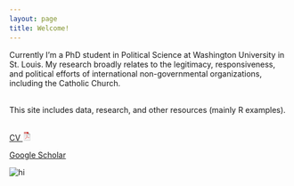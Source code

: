 ```yaml
---
layout: page
title: Welcome!
---
```


<div class="container">
	<div class="row-fluid">
		<div class="span5">
	
Currently I’m a PhD student in Political Science at Washington University in St. Louis. My research broadly relates to the legitimacy, responsiveness, and political efforts of international non-governmental organizations, including the Catholic Church. <br/><br/>

This site includes data, research, and other resources (mainly R examples).<br/><br/>

<a href="assets/JeffZiegler_CV.pdf">	CV <img src="pages/icons16/pdf-icon.png" alt="hi" class="inline"/>
</a><br/>

<a href="https://scholar.google.com/citations?user=PE2j3DcAAAAJ&hl=sv)">Google Scholar</a><br/>
		</div>
	        <div class="span4">
		<img src="../assets/pics/Jeff_Ziegler.jpg" alt="hi" class="inline"/>
     		</div>
	</div>
</div>
